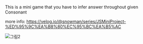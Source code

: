 This is a mini game that you have to infer answer throughout given Consonant

more info:
https://velog.io/@snowman/series/JSMiniProject-%ED%95%9C%EA%B8%80%EC%95%BC%EA%B5%AC


![그림2](https://user-images.githubusercontent.com/72291472/125780531-d100979f-7d6b-4726-ad4c-d88530a21aec.png)

